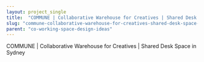 ```yaml
---
layout: project_single
title:  "COMMUNE | Collaborative Warehouse for Creatives | Shared Desk Space in Sydney"
slug: "commune-collaborative-warehouse-for-creatives-shared-desk-space-in-sydney"
parent: "co-working-space-design-ideas"
---
```

COMMUNE | Collaborative Warehouse for Creatives | Shared Desk Space in Sydney